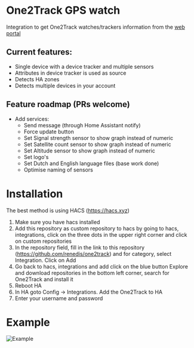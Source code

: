 # One2Track GPS watch
Integration to get One2Track watches/trackers information from the [web portal](https://www.one2trackgps.com/auth/users/sign_in)

## Current features:
 - Single device with a device tracker and multiple sensors
 - Attributes in device tracker is used as source
 - Detects HA zones
 - Detects multiple devices in your account

## Feature roadmap (PRs welcome)
 - Add services:
   - Send message (through Home Assistant notify)
   - Force update button
   - Set Signal strength sensor to show graph instead of numeric
   - Set Satellite count sensor to show graph instead of numeric
   - Set Altitude sensor to show graph instead of numeric
   - Set logo's
   - Set Dutch and English language files (base work done)
   - Optimise naming of sensors

# Installation
The best method is using HACS (https://hacs.xyz)
1.  Make sure you have hacs installed
2.  Add this repository as custom repository to hacs by going to hacs, integrations, click on the three dots in the upper right corner and click on custom repositories
3.  In the repository field, fill in the link to this repository (https://github.com/renedis/one2track) and for category, select Integration. Click on Add
4.  Go back to hacs, integrations and add click on the blue button Explore and download repositories in the bottom left corner, search for One2Track and install it
5.  Reboot HA
6.  In HA goto Config -> Integrations. Add the One2Track to HA
7.  Enter your username and password

# Example
![Example](https://community-assets.home-assistant.io/original/4X/8/1/3/813fb34f4f0613381a3467cd35833b3b00de2657.png)
